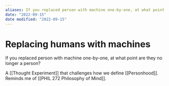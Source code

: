 ```yaml
---
aliases: If you replaced person with machine one-by-one, at what point are they no longer a person?, Gradually replacing neurons with machines and switches
date: "2022-09-15"
date modified: "2022-09-15"
---
```


# Replacing humans with machines
If you replaced person with machine one-by-one, at what point are they no longer a person?

A [[Thought Experiment]] that challenges how we define [[Personhood]]. Reminds me of [[PHIL 272 Philosophy of Mind]].
